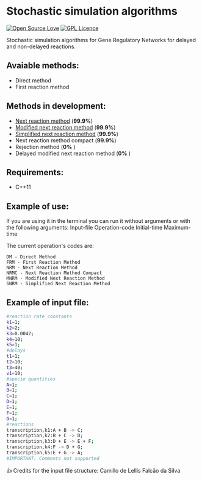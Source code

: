 # Stochastic simulation algorithms

[![Open Source Love](https://badges.frapsoft.com/os/v2/open-source.svg?v=103)](https://github.com/ellerbrock/open-source-badges/) [![GPL Licence](https://badges.frapsoft.com/os/gpl/gpl.svg?v=103)](https://opensource.org/licenses/GPL-3.0/)


Stochastic simulation algorithms for Gene Regulatory Networks for delayed and non-delayed reactions.

## Avaiable methods:

 * Direct method
 * First reaction method

 
## Methods in development:
 
 * [Next reaction method](https://pubs.acs.org/doi/abs/10.1021/jp993732q) (__99.9%__)
 * [Modified next reaction method](https://aip.scitation.org/doi/abs/10.1063/1.2799998) (__99.9%__)
 * [Simplified next reaction method](http://repositorio.ufjf.br:8080/jspui/bitstream/ufjf/4828/1/camillodelellisfalcaodasilva.pdf) (__99.9%__)
 * Next reaction method compact (__99.9%__)
 * Rejection method (__0%__ )
 * Delayed modified next reaction method (__0%__ )

## Requirements:

 * C++11

## Example of use:

If you are using it in the terminal you can run it without arguments or with the following arguments: Input-file Operation-code Initial-time Maximum-time

The current operation's codes are:
```
DM - Direct Method
FRM - First Reaction Method
NRM - Next Reaction Method
NRMC - Next Reaction Method Compact
MNRM - Modified Next Reaction Method
SNRM - Simplified Next Reaction Method
```

## Example of input file:

```sh
#reaction rate constants
k1=1;
k2=2;
k3=0.0042;
k4=10;
k5=1;
#delays
t1=1;
t2=10;
t3=40;
v1=10;
#specie quantities
A=1;
B=1;
C=1;
D=1;
E=1;
F=1;
G=1;
#reactions
transcription,k1:A + B -> C;
transcription,k2:B + C -> D;
transcription,k3:D + E -> E + F;
transcription,k4:F -> D + G;
transcription,k5:E + G -> A;
#IMPORTANT: Comments not supported
```
:+1: Credits for the input file structure: Camillo de Lellis Falcão da Silva
